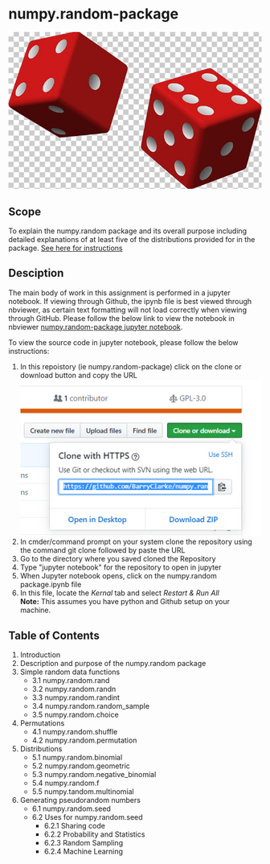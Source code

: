 # numpy.random-package

![Random](Images/Random.PNG)
## Scope
To explain the numpy.random package and its overall purpose including detailed explanations of at least five of the distributions provided for in the package.
[See here for instructions](/ProgDA_Assignment.pdf)

## Desciption
The main body of work in this assignment is performed in a jupyter notebook. If viewing through Github, the ipynb file is best viewed through nbviewer, as certain text formatting will not load correctly when viewing through GitHub. Please follow the below link to view the notebook in nbviewer [numpy.random-package jupyter notebook](https://nbviewer.jupyter.org/github/BarryClarke/numpy.random-package/blob/master/numpy.random%20package.ipynb). 

To view the source code in jupyter notebook, please follow the below instructions:
1. In this repoistory (ie numpy.random-package) click on the clone or download button and copy the URL ![clone](Images/Clone.PNG)
2. In cmder/command prompt on your system clone the repository using the command git clone followed by paste the URL
3. Go to the directory where you saved cloned the Repository
4. Type "jupyter notebook" for the repository to open in jupyter
5. When Jupyter notebook opens, click on the numpy.random package.ipynb file
6. In this file, locate the *Kernal* tab and select *Restart & Run All* <br>
**Note:** This assumes you have python and Github setup on your machine. 

## Table of Contents
1. Introduction
2. Description and purpose of the numpy.random package
3. Simple random data functions
    - 3.1 numpy.random.rand
    - 3.2 numpy.random.randn
    - 3.3 numpy.random.randint
    - 3.4 numpy.random.random_sample
    - 3.5 numpy.random.choice
4. Permutations
    - 4.1 numpy.random.shuffle
    - 4.2 numpy.random.permutation
5. Distributions
    - 5.1 numpy.random.binomial
    - 5.2 numpy.random.geometric
    - 5.3 numpy.random.negative_binomial
    - 5.4 numpy.random.f
    - 5.5 numpy.tandom.multinomial
6. Generating pseudorandom numbers
    - 6.1 numpy.random.seed
    - 6.2 Uses for numpy.random.seed
        - 6.2.1 Sharing code
        - 6.2.2 Probability and Statistics
        - 6.2.3 Random Sampling
        - 6.2.4 Machine Learning






